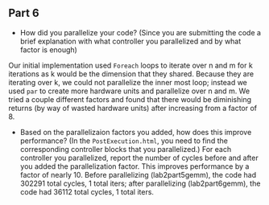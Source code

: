 ## Part 6
* How did you parallelize your code? (Since you are submitting the code a brief explanation with what controller you parallelized and by what factor is enough)

Our initial implementation used `Foreach` loops to iterate over n and m for k iterations as k would be the dimension that they shared. Because they are iterating over k, we could not parallelize the inner most loop; instead we used `par` to create more hardware units and parallelize over n and m. We tried a couple different factors and found that there would be diminishing returns (by way of wasted hardware units) after increasing from a factor of 8. 


* Based on the parallelizaion factors you added, how does this improve performance? (In the ``PostExecution.html``, you need to find the corresponding controller blocks that you parallelized.) For each controller you parallelized, report the number of cycles before and after you added the parallelization factor.
This improves performance by a factor of nearly 10. Before parallelizing (lab2part5gemm), the code had 302291 total cycles, 1 total iters; after parallelizing (lab2part6gemm), the code had 36112 total cycles, 1 total iters. 